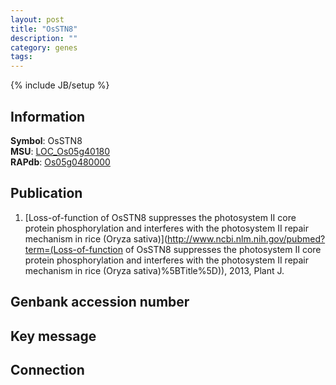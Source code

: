 ```yaml
---
layout: post
title: "OsSTN8"
description: ""
category: genes
tags: 
---
```

{% include JB/setup %}

## Information
__Symbol__: OsSTN8  
__MSU__: [LOC_Os05g40180](http://rice.plantbiology.msu.edu/cgi-bin/ORF_infopage.cgi?orf=LOC_Os05g40180)  
__RAPdb__: [Os05g0480000](http://rapdb.dna.affrc.go.jp/viewer/gbrowse_details/irgsp1?name=Os05g0480000)  

## Publication
1. [Loss-of-function of OsSTN8 suppresses the photosystem II core protein phosphorylation and interferes with the photosystem II repair mechanism in rice (Oryza sativa)](http://www.ncbi.nlm.nih.gov/pubmed?term=(Loss-of-function of OsSTN8 suppresses the photosystem II core protein phosphorylation and interferes with the photosystem II repair mechanism in rice (Oryza sativa)%5BTitle%5D)), 2013, Plant J.

## Genbank accession number

## Key message

## Connection


